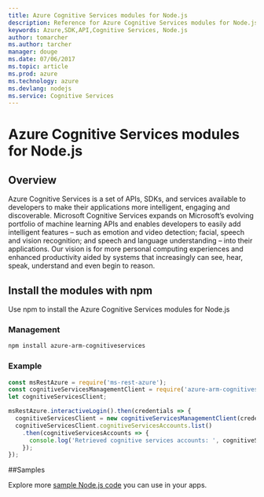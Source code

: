 ```yaml
---
title: Azure Cognitive Services modules for Node.js
description: Reference for Azure Cognitive Services modules for Node.js
keywords: Azure,SDK,API,Cognitive Services, Node.js
author: tomarcher
ms.author: tarcher
manager: douge
ms.date: 07/06/2017
ms.topic: article
ms.prod: azure
ms.technology: azure
ms.devlang: nodejs
ms.service: Cognitive Services
---
```


# Azure Cognitive Services modules for Node.js

## Overview
Azure Cognitive Services is a set of APIs, SDKs, and services available to developers to make their applications more intelligent, engaging and discoverable. Microsoft Cognitive Services expands on Microsoft’s evolving portfolio of machine learning APIs and enables developers to easily add intelligent features – such as emotion and video detection; facial, speech and vision recognition; and speech and language understanding – into their applications. Our vision is for more personal computing experiences and enhanced productivity aided by systems that increasingly can see, hear, speak, understand and even begin to reason.

## Install the modules with npm

Use npm to install the Azure Cognitive Services modules for Node.js

### Management
```bash
npm install azure-arm-cognitiveservices
```

### Example
```javascript
const msRestAzure = require('ms-rest-azure');
const cognitiveServicesManagementClient = require('azure-arm-cognitiveservices');
let cognitiveServicesClient;

msRestAzure.interactiveLogin().then(credentials => {
  cognitiveServicesClient = new cognitiveServicesManagementClient(credentials, 'your-subscription-id');
  cognitiveServicesClient.cognitiveServicesAccounts.list()
    .then(cognitiveServicesAccounts => {
      console.log('Retrieved cognitive services accounts: ', cognitiveServicesAccounts);
    });
});
```

##Samples

Explore more [sample Node.js code](https://azure.microsoft.com/resources/samples/?platform=nodejs) you can use in your apps.
